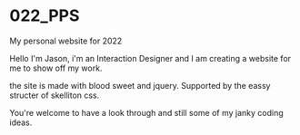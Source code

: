 # 022_PPS
My personal website for 2022

Hello I'm Jason, i'm an Interaction Designer and I am creating a website for me to show off my work.

the site is made with blood sweet and jquery. 
Supported by the eassy structer of skelliton css.

You're welcome to have a look through and still some of my janky coding ideas.

